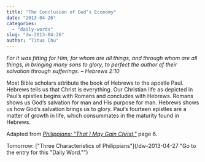 ```yaml
---
title: "The Conclusion of God’s Economy"
date: "2013-04-26"
categories: 
  - "daily-words"
slug: "dw-2013-04-26"
author: "Titus Chu"
---
```


_For it was fitting for Him, for whom are all things, and through whom are all things, in bringing many sons to glory, to perfect the author of their salvation through sufferings._ _– Hebrews 2:10_

Most Bible scholars attribute the book of Hebrews to the apostle Paul. Hebrews tells us that Christ is everything. Our Christian life as depicted in Paul’s epistles begins with Romans and concludes with Hebrews. Romans shows us God’s salvation for man and His purpose for man. Hebrews shows us how God’s salvation brings us to glory. Paul’s fourteen epistles are a matter of growth in life, which consummates in the maturity found in Hebrews.

Adapted from _[Philippians: "That I May Gain Christ,"](/book-philippians "Go to the listing for this book.")_ page 6.

Tomorrow: ["Three Characteristics of Philippians"](/dw-2013-04-27 "Go to the entry for this "Daily Word."")
